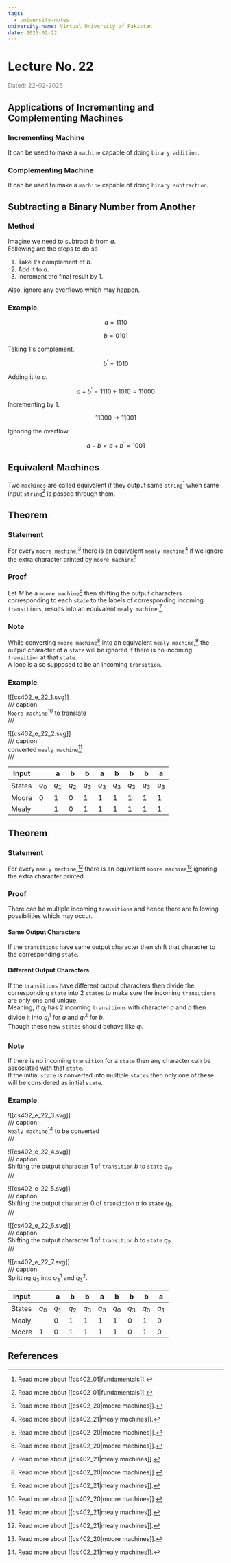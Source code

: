 ```yaml
---
tags:
  - university-notes
university-name: Virtual University of Pakistan
date: 2025-02-22
---
```


# Lecture No. 22

<span style="color: gray;">Dated: 22-02-2025</span>

## Applications of Incrementing and Complementing Machines

### Incrementing Machine

It can be used to make a `machine` capable of doing `binary addition`.

### Complementing Machine

It can be used to make a `machine` capable of doing `binary subtraction`.

## Subtracting a Binary Number from Another

### Method

Imagine we need to subtract $b$ from $a$.  
Following are the steps to do so

1. Take 1's complement of $b$.
2. Add it to $a$.
3. Increment the final result by $1$.

Also, ignore any overflows which may happen.

### Example

$$a = 1110$$

$$b = 0101$$

Taking 1's complement.  

$$b^\prime = 1010$$

Adding it to $a$.  

$$a + b^\prime = 1110 + 1010 = 11000$$

Incrementing by $1$.  

$$11000 \rightarrow 11001$$

Ignoring the overflow  

$$a - b = a + b^\prime = 1001$$

## Equivalent Machines

Two `machines` are called equivalent if they output same `string`[^1] when same input `string`[^1] is passed through them.

## Theorem

### Statement

For every `moore machine`,[^2] there is an equivalent `mealy machine`[^3] if we ignore the extra character printed by `moore machine`[^2]

### Proof

Let $M$ be a `moore machine`[^2] then shifting the output characters corresponding to each `state` to the labels of corresponding incoming `transitions`, results into an equivalent `mealy machine`.[^3]

### Note

While converting `moore machine`[^2] into an equivalent `mealy machine`,[^3] the output character of a `state` will be ignored if there is no incoming `transition` at that `state`.  
A loop is also supposed to be an incoming `transition`.

### Example

![[cs402_e_22_1.svg]]  
/// caption  
`Moore machine`[^2] to translate  
///

![[cs402_e_22_2.svg]]  
/// caption  
converted `mealy machine`[^3]  
///

| Input  |       | a     | b     | b     | a     | b     | b     | b     | a     |
| ------ | ----- | ----- | ----- | ----- | ----- | ----- | ----- | ----- | ----- |
| States | $q_0$ | $q_1$ | $q_2$ | $q_3$ | $q_3$ | $q_3$ | $q_3$ | $q_3$ | $q_3$ |
| Moore  | 0     | 1     | 0     | 1     | 1     | 1     | 1     | 1     | 1     |
| Mealy  |       | 1     | 0     | 1     | 1     | 1     | 1     | 1     | 1     |

## Theorem

### Statement

For every `mealy machine`,[^3] there is an equivalent `moore machine`[^2] ignoring the extra character printed.

### Proof

There can be multiple incoming `transitions` and hence there are following possibilities which may occur.

#### Same Output Characters

If the `transitions` have same output character then shift that character to the corresponding `state`.

#### Different Output Characters

If the `transitions` have different output characters then divide the corresponding `state` into 2 `states` to make sure the incoming `transitions` are only one and unique.  
Meaning, if $q_i$ has 2 incoming `transitions` with character $a$ and $b$ then divide it into $q_i^1$ for $a$ and $q_i^2$ for $b$.  
Though these new `states` should behave like $q_i$.

### Note

If there is no incoming `transition` for a `state` then any character can be associated with that `state`.  
If the initial `state` is converted into multiple `states` then only one of these will be considered as initial `state`.

### Example

![[cs402_e_22_3.svg]]  
/// caption  
`Mealy machine`[^3] to be converted  
///

![[cs402_e_22_4.svg]]  
/// caption  
Shifting the output character $1$ of `transition` $b$ to `state` $q_0$.  
///

![[cs402_e_22_5.svg]]  
/// caption  
Shifting the output character $0$ of `transition` $a$ to `state` $q_1$.  
///

![[cs402_e_22_6.svg]]  
/// caption  
Shifting the output character $1$ of `transition` $b$ to `state` $q_2$.  
///

![[cs402_e_22_7.svg]]  
/// caption  
Splitting $q_3$ into $q_3^1$ and $q_3^2$.

| Input  |       | a     | b     | b     | a     | b     | b     | b     | a     |
| ------ | ----- | ----- | ----- | ----- | ----- | ----- | ----- | ----- | ----- |
| States | $q_0$ | $q_1$ | $q_2$ | $q_3$ | $q_3$ | $q_0$ | $q_3$ | $q_0$ | $q_1$ |
| Mealy  |       | 0     | 1     | 1     | 1     | 1     | 0     | 1     | 0     |
| Moore  | 1     | 0     | 1     | 1     | 1     | 1     | 0     | 1     | 0     |

## References

[^1]: Read more about [[cs402_01|fundamentals]].
[^2]: Read more about [[cs402_20|moore machines]].
[^3]: Read more about [[cs402_21|mealy machines]].